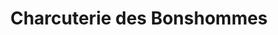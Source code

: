 ---
title: "Charcuterie des Bonshommes"
url: /authon-du-perche/charcuterie-des-bonshommes/
shop: Hofladen
---